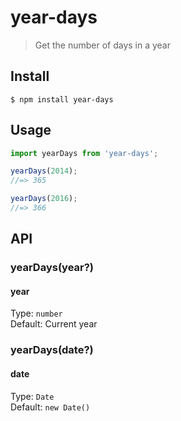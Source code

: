 # year-days

> Get the number of days in a year

## Install

```
$ npm install year-days
```

## Usage

```js
import yearDays from 'year-days';

yearDays(2014);
//=> 365

yearDays(2016);
//=> 366
```

## API

### yearDays(year?)

#### year

Type: `number`\
Default: Current year

### yearDays(date?)

#### date

Type: `Date`\
Default: `new Date()`
